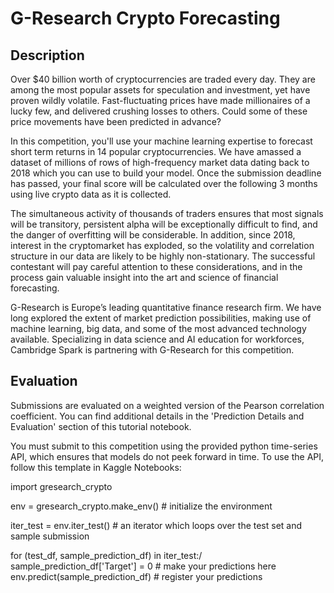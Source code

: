 # G-Research Crypto Forecasting

## Description

Over $40 billion worth of cryptocurrencies are traded every day. They are among the most popular assets for speculation and investment, yet have proven wildly volatile. Fast-fluctuating prices have made millionaires of a lucky few, and delivered crushing losses to others. Could some of these price movements have been predicted in advance?

In this competition, you'll use your machine learning expertise to forecast short term returns in 14 popular cryptocurrencies. We have amassed a dataset of millions of rows of high-frequency market data dating back to 2018 which you can use to build your model. Once the submission deadline has passed, your final score will be calculated over the following 3 months using live crypto data as it is collected.

The simultaneous activity of thousands of traders ensures that most signals will be transitory, persistent alpha will be exceptionally difficult to find, and the danger of overfitting will be considerable. In addition, since 2018, interest in the cryptomarket has exploded, so the volatility and correlation structure in our data are likely to be highly non-stationary. The successful contestant will pay careful attention to these considerations, and in the process gain valuable insight into the art and science of financial forecasting.

G-Research is Europe’s leading quantitative finance research firm. We have long explored the extent of market prediction possibilities, making use of machine learning, big data, and some of the most advanced technology available. Specializing in data science and AI education for workforces, Cambridge Spark is partnering with G-Research for this competition. 

## Evaluation

Submissions are evaluated on a weighted version of the Pearson correlation coefficient. You can find additional details in the 'Prediction Details and Evaluation' section of this tutorial notebook.

You must submit to this competition using the provided python time-series API, which ensures that models do not peek forward in time. To use the API, follow this template in Kaggle Notebooks:

import gresearch_crypto

env = gresearch_crypto.make_env()   # initialize the environment

iter_test = env.iter_test()    # an iterator which loops over the test set and sample submission

for (test_df, sample_prediction_df) in iter_test:/
    sample_prediction_df['Target'] = 0  # make your predictions here
    env.predict(sample_prediction_df)   # register your predictions
